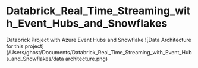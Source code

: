 # Databrick_Real_Time_Streaming_with_Event_Hubs_and_Snowflakes

Databrick Project with Azure Event Hubs and Snowflake
![Data Architecture for this project](/Users/ghost/Documents/Databrick_Real_Time_Streaming_with_Event_Hubs_and_Snowflakes/data architecture.png)
